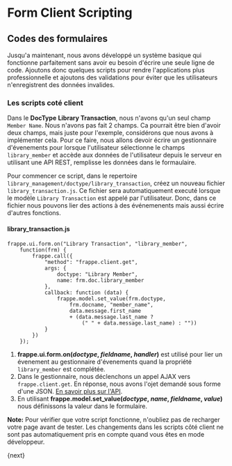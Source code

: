 <!-- base_template: frappe_io/www/frappe/frappe_base.html --><!-- add-breadcrumbs -->
# Form Client Scripting

## Codes des formulaires

Jusqu'a maintenant, nous avons développé un système basique qui fonctionne parfaitement sans avoir eu besoin d'écrire une
 seule ligne de code. Ajoutons donc quelques scripts pour rendre l'applications plus professionnelle et ajoutons des validations
 pour éviter que les utilisateurs n'enregistrent des données invalides.


### Les scripts coté client

Dans le **DocType** **Library Transaction**, nous n'avons qu'un seul champ `Member Name`. Nous n'avons pas fait 2 champs. 
Ca pourrait être bien d'avoir deux champs, mais juste pour l'exemple, considérons que nous avons à implémenter cela. Pour ce
faire, nous allons devoir écrire un gestionnaire d'évenements pour lorsque l'utilisateur sélectionne le champs `library_member` et accède aux données de l'utilisateur depuis le serveur en utilisant une API REST, remplisse les données dans le formaulaire.

Pour commencer ce script, dans le repertoire `library_management/doctype/library_transaction`, créez un nouveau fichier 
`library_transaction.js`. Ce fichier sera automatiquement executé lorsque le modèle `Library Transaction` est appelé par l'utilisateur. 
Donc, dans ce fichier nous pouvons lier des actions à des événemenents mais aussi écrire d'autres fonctions.

#### library_transaction.js

	frappe.ui.form.on("Library Transaction", "library_member",
		function(frm) {
			frappe.call({
				"method": "frappe.client.get",
				args: {
					doctype: "Library Member",
					name: frm.doc.library_member
				},
				callback: function (data) {
					frappe.model.set_value(frm.doctype,
						frm.docname, "member_name",
						data.message.first_name
						+ (data.message.last_name ?
							(" " + data.message.last_name) : ""))
				}
			})
		});

1. **frappe.ui.form.on(*doctype*, *fieldname*, *handler*)** est utilisé pour lier un évenement au gestionnaire d'évenements
 quand la propriété `library_member` est complétée.
1. Dans le gestionnaire, nous déclenchons un appel AJAX vers `frappe.client.get`. En réponse, nous avons l'ojet demandé sous forme d'une JSON. [En savoir plus sur l'API](/docs/user/fr/guides/integration/rest_api).
1. En utilisant **frappe.model.set_value(*doctype*, *name*, *fieldname*, *value*)** nous définissons la valeur dans le formulaire.

**Note:** Pour vérifier que votre script fonctionne, n'oubliez pas de recharger votre page avant de tester. 
Les changements dans les scripts côté client ne sont pas automatiquement pris en compte quand vous êtes en mode développeur.

{next}
